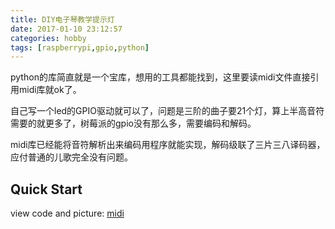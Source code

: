 ```yaml
---
title: DIY电子琴教学提示灯
date: 2017-01-10 23:12:57
categories: hobby
tags: [raspberrypi,gpio,python]
---
```


python的库简直就是一个宝库，想用的工具都能找到，这里要读midi文件直接引用midi库就ok了。

自己写一个led的GPIO驱动就可以了，问题是三阶的曲子要21个灯，算上半高音符需要的就更多了，树莓派的gpio没有那么多，需要编码和解码。

midi库已经能将音符解析出来编码用程序就能实现，解码级联了三片三八译码器，应付普通的儿歌完全没有问题。

## Quick Start
view code and picture: [midi](https://github.com/bblu/raspberrypi/tree/master/midi)
